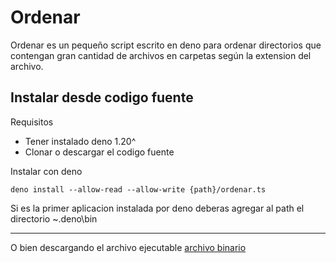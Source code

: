 # Ordenar
Ordenar es un pequeño script escrito en deno para ordenar directorios que contengan gran cantidad de archivos en carpetas según la extension del archivo.

## Instalar desde codigo fuente
Requisitos
* Tener instalado deno 1.20^
* Clonar o descargar el codigo fuente

Instalar con deno
```
deno install --allow-read --allow-write {path}/ordenar.ts
```

Si es la primer aplicacion instalada por deno deberas agregar al path el directorio ~\.deno\bin

------------------------------------------------------------------------------------------------

O bien descargando el archivo ejecutable [archivo binario](https://github.com/DiegoDoniss/script-ordenar-archivos-deno/releases/download/v1.0/ordenar.exe)

